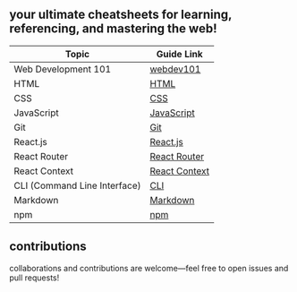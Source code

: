 ## your ultimate cheatsheets for learning, referencing, and mastering the web!

| Topic                | Guide Link                                          |
|----------------------|-----------------------------------------------------|
| Web Development 101                | [webdev101](web-dev-101.md)                         | 
| HTML                 | [HTML](cheatsheets/html.md)                         | 
| CSS                  | [CSS](cheatsheets/css.md)                           |
| JavaScript           | [JavaScript](cheatsheets/javascript.md)             |
| Git                  | [Git](cheatsheets/git.md)                           |
| React.js             | [React.js](cheatsheets/reactjs.md)                  |
| React Router         | [React Router](cheatsheets/react-router.md)         |
| React Context        | [React Context](cheatsheets/react-context.md)       |
| CLI (Command Line Interface)       | [CLI](cheatsheets/cli.md)             |
| Markdown             | [Markdown](cheatsheets/markdown.md)                 |
| npm                  | [npm](cheatsheets/npm.md)                           |


## contributions

collaborations and contributions are welcome—feel free to open issues and pull requests!

